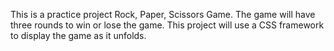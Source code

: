 This is a practice project Rock, Paper,
Scissors Game. The game will have three
rounds to win or lose the game. This 
project will use a CSS framework to 
display the game as it unfolds. 